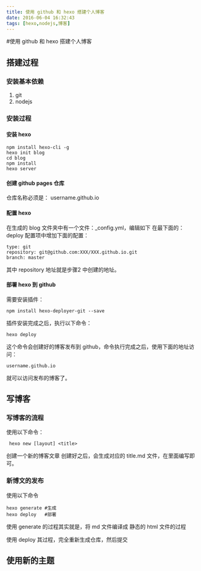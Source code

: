 ```yaml
---
title: 使用 github 和 hexo 搭建个人博客
date: 2016-06-04 16:32:43
tags: [hexo,nodejs,博客]
---
```

#使用 github 和 hexo 搭建个人博客

## 搭建过程
### 安装基本依赖
1. git
2. nodejs

### 安装过程
#### 安装 hexo

    npm install hexo-cli -g
	hexo init blog
	cd blog
	npm install
	hexo server

#### 创建 github pages 仓库   
仓库名称必须是： username.github.io

#### 配置 hexo
   在生成的 blog 文件夹中有一个文件：_config.yml，编辑如下
在最下面的：deploy 配置项中增加下面的配置：

    type: git
    repository: git@github.com:XXX/XXX.github.io.git
    branch: master
其中 repository 地址就是步骤2 中创建的地址。

#### 部署 hexo 到 github
需要安装插件：
	
	npm install hexo-deployer-git --save
插件安装完成之后，执行以下命令：
	
	hexo deploy
这个命令会创建好的博客发布到 github，命令执行完成之后，使用下面的地址访问：

	username.github.io
就可以访问发布的博客了。

## 写博客
### 写博客的流程
使用以下命令：

	 hexo new [layout] <title>
创建一个新的博客文章
创建好之后，会生成对应的 title.md 文件，在里面编写即可。
### 新博文的发布
使用以下命令

	hexo generate #生成
	hexo deploy   #部署
使用 generate 的过程其实就是，将 md 文件编译成 静态的 html 文件的过程

使用 deploy 其过程，完全重新生成仓库，然后提交

## 使用新的主题
